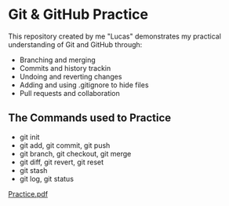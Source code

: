 # Git & GitHub Practice

This repository created by me "Lucas" demonstrates my practical understanding of Git and GitHub through:
- Branching and merging
- Commits and history trackin
- Undoing and reverting changes
- Adding and using .gitignore to hide files
- Pull requests and collaboration

## The Commands used to Practice
- git init
- git add, git commit, git push
- git branch, git checkout, git merge
- git diff, git revert, git reset
- git stash
- git log, git status


[Practice.pdf](https://github.com/user-attachments/files/22923588/Practice.pdf)

